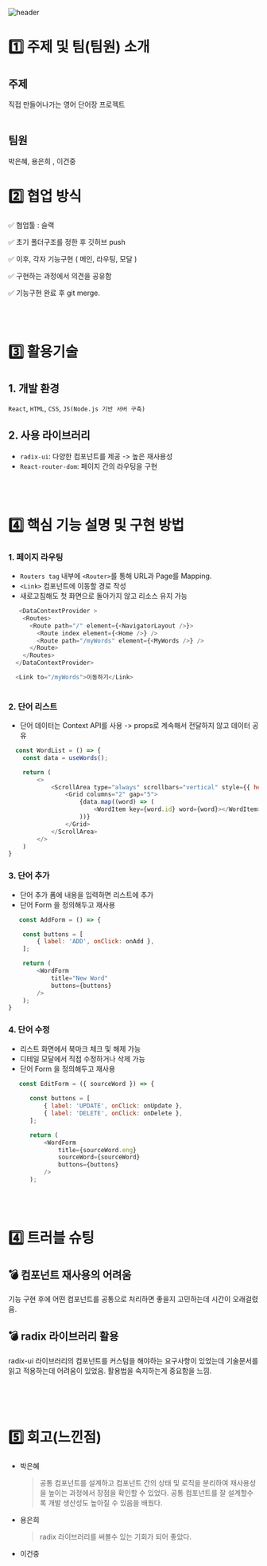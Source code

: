 

![header](https://capsule-render.vercel.app/api?type=waving&color=auto&height=300&section=header&text=My%20VOCA%20&fontSize=90)

# 1️⃣ 주제 및 팀(팀원) 소개

## 주제
직접 만들어나가는 영어 단어장 프로젝트 <br><br>


## 팀원
박은혜, 용은희 , 이건중


# 2️⃣ 협업 방식

✅ 협업툴 : 슬랙

✅ 초기 폴더구조를 정한 후 깃허브 push

✅ 이후, 각자 기능구현 ( 메인, 라우팅, 모달 )

✅ 구현하는 과정에서 의견을 공유함

✅ 기능구현 완료 후 git merge.

<br><br>

# 3️⃣ 활용기술

## 1. 개발 환경
`React`, `HTML`, `CSS`, `JS(Node.js 기반 서버 구축)` <br>




## 2. 사용 라이브러리
- `radix-ui`: 다양한 컴포넌트를 제공 -> 높은 재사용성
- `React-router-dom`:  페이지 간의 라우팅을 구현


<br><br>
# 4️⃣ 핵심 기능 설명 및 구현 방법

### 1. 페이지 라우팅
- `Routers tag` 내부에 `<Router>`를 통해 URL과 Page를 Mapping.
- `<Link>` 컴포넌트에 이동할 경로 작성
- 새로고침해도 첫 화면으로 돌아가지 않고 리소스 유지 가능
```javascript
   <DataContextProvider >
    <Routes>
      <Route path="/" element={<NavigatorLayout />}>
        <Route index element={<Home />} />
        <Route path="/myWords" element={<MyWords />} />
      </Route>
    </Routes>
  </DataContextProvider>

  <Link to="/myWords">이동하기</Link>
    
```
### 2. 단어 리스트
- 단어 데이터는 Context API를 사용 -> props로 계속해서 전달하지 않고 데이터 공유
```javascript
  const WordList = () => {
    const data = useWords();

    return (
        <>
            <ScrollArea type="always" scrollbars="vertical" style={{ height: 500 }}>
                <Grid columns="2" gap="5">
                    {data.map((word) => (
                        <WordItem key={word.id} word={word}></WordItem>
                    ))}
                </Grid>
            </ScrollArea>
        </>
    )
}
```
   
### 3. 단어 추가
- 단어 추가 폼에 내용을 입력하면 리스트에 추가 
- 단어 Form 을 정의해두고 재사용
```javascript
   const AddForm = () => {

    const buttons = [
        { label: 'ADD', onClick: onAdd },
    ];

    return (
        <WordForm
            title="New Word"
            buttons={buttons}
        />
    );
}
```

### 4. 단어 수정
- 리스트 화면에서 북마크 체크 및 해제 가능
- 디테일 모달에서 직접 수정하거나 삭제 가능
- 단어 Form 을 정의해두고 재사용
```javascript
   const EditForm = ({ sourceWord }) => {
  
      const buttons = [
          { label: 'UPDATE', onClick: onUpdate },
          { label: 'DELETE', onClick: onDelete },
      ];

      return (
          <WordForm
              title={sourceWord.eng}
              sourceWord={sourceWord}
              buttons={buttons}
          />
      );
```
<br><br>

# 4️⃣ 트러블 슈팅

## 💣 컴포넌트 재사용의 어려움
기능 구현 후에 어떤 컴포넌트를 공통으로 처리하면 좋을지 고민하는데 시간이 오래걸렸음.


## 💣 radix 라이브러리 활용
 radix-ui 라이브러리의 컴포넌트를 커스텀을 해야하는 요구사항이 있었는데 기술문서를 읽고 적용하는데 어려움이 있었음. 활용법을 숙지하는게 중요함을 느낌.

## 

        
<br><br>

# 5️⃣ 회고(느낀점)

* 박은혜
  > 공통 컴포넌트를 설계하고 컴포넌트 간의 상태 및 로직을 분리하여 재사용성을 높이는 과정에서 장점을 확인할 수 있었다. 공통 컴포넌트를 잘 설계할수록 개발 생산성도 높아질 수 있음을 배웠다.

* 용은희
  > radix 라이브러리를 써볼수 있는 기회가 되어 좋았다.
  
* 이건중
  
  > 
